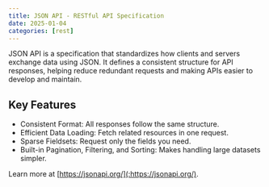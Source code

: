 ```yaml
---
title: JSON API - RESTful API Specification
date: 2025-01-04
categories: [rest]
---
```


JSON API is a specification that standardizes how clients and servers exchange data using JSON. It defines a consistent structure for API responses, helping reduce redundant requests and making APIs easier to develop and maintain.

## Key Features

- Consistent Format: All responses follow the same structure.
- Efficient Data Loading: Fetch related resources in one request.
- Sparse Fieldsets: Request only the fields you need.
- Built-in Pagination, Filtering, and Sorting: Makes handling large datasets simpler.

Learn more at [https://jsonapi.org/](:https://jsonapi.org/).
